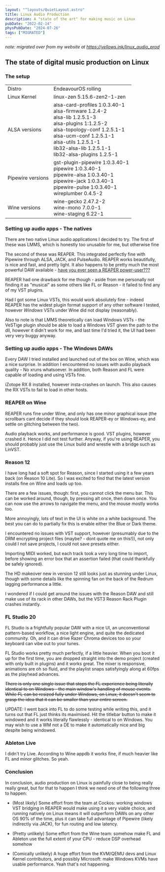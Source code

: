 ```yaml
---
layout: "^layouts/QuietLayout.astro"
title: Linux Audio Production
description: A "state of the art" for making music on Linux
pubDate: "2022-02-14"
physPubDate: "2024-07-26"
tags: ["MIGRATED"]
---
```


*note: migrated over from my website at https://yellows.ink/linux_audio_prod*

## The state of digital music production on Linux

### The setup

<table>
	<tbody>
		<tr>
			<td>Distro</td>
			<td>EndeavourOS rolling</td>
		</tr>
		<tr>
			<td>Linux Kernel</td>
			<td>linux-zen 5.15.6-zen2-1-zen</td>
		</tr>
		<tr>
			<td>ALSA versions</td>
			<td>
				alsa-card-profiles 1:0.3.40-1
				<br />
				alsa-firmware 1.2.4-2
				<br />
				alsa-lib 1.2.5.1-3
				<br />
				alsa-plugins 1:1.2.5-2
				<br />
				alsa-topology-conf 1.2.5.1-1
				<br />
				alsa-ucm-conf 1.2.5.1-1
				<br />
				alsa-utils 1.2.5.1-1
				<br />
				lib32-alsa-lib 1.2.5.1-1
				<br />
				lib32-alsa-plugins 1.2.5-1
			</td>
		</tr>
		<tr>
			<td>Pipewire versions</td>
			<td>
				gst-plugin-pipewire 1:0.3.40-1
				<br />
				pipewire 1:0.3.40-1
				<br />
				pipewire-alsa 1:0.3.40-1
				<br />
				pipewire-jack 1:0.3.40-1
				<br />
				pipewire-pulse 1:0.3.40-1
				<br />
				wireplumber 0.4.5-2
			</td>
		</tr>
		<tr>
			<td>Wine versions</td>
			<td>
				wine-gecko 2.47.2-2
				<br />
				wine-mono 7.0.0-1
				<br />
				wine-staging 6.22-1
			</td>
		</tr>
	</tbody>
</table>

### Setting up audio apps - The natives

There are two native Linux audio applications I decided to try. The first
of these was LMMS, which is honestly too unusable for me, but otherwise
fine

The second of these was REAPER. This integrated perfectly fine with
Pipewire through ALSA, JACK, and PulseAudio. REAPER works beautifully, is
nice and fast, and pretty light. It also happens to be pretty much the
most powerful DAW available - [have you ever seen a REAPER power-user???](https://www.youtube.com/watch?v=H-Gs-o39C5o)

REAPER had one drawback for me though - aside from me personally not
finding it as "musical" as some others like FL or Reason - it failed to
find any of my VST plugins.

Had I got some Linux VSTs, this would work absolutely fine - indeed REAPER
has the widest plugin format support of any other software I tested,
however _Windows_ VSTs under Wine did not display (reasonably).

Also to note is that LMMS theoretically can load Windows VSTs - the
VeSTige plugin should be able to load a Windows VST given the path to the
dll, however it didn't work for me, and last time I'd tried it, the UI had
been very very buggy anyway.

### Setting up audio apps - The Windows DAWs

Every DAW I tried installed and launched out of the box on Wine, which was
a nice surprise. In addition I encountered no issues with audio playback
quality - No xruns whatsoever. In addition, both Reason and FL were
capable of loading and using VSTs fine.

iZotope RX 8 installed, however insta-crashes on launch. This also causes
the RX VSTs to fail to load in other hosts.

### REAPER on Wine

REAPER runs fine under Wine, and only has one minor graphical issue (the
scrollbars cant decide if they should look REAPER-ey or Windows-ey, and
settle on glitching between the two).

Audio playback works, and performance is good. VST plugins, however
crashed it. Hence I did not test further. Anyway, if you're using REAPER,
you should probably just use the Linux build and wrestle with a bridge
such as LinVST.

### Reason 12

I have long had a soft spot for Reason, since I started using it a few
years back (on Reason 10 Lite). So I was excited to find that the latest
version installs fine on Wine and loads up too.

There are a few issues, though: first, you cannot click the menu bar. This
can be worked around, though, by pressing alt once, then down once. You
can now use the arrows to navigate the menu, and the mouse mostly works
too.

More annoyingly, lots of text in the UI is white on a white background.
The best you can do to partially fix this is enable either the Blue or
Dark theme.

I encountered no issues with VST support, however (presumably due to the
DRM encrypting project files (maybe? - dont quote me on this!)), not only
could I not save projects, I could not save presets either.

Importing MIDI worked, but each track took a very long time to import,
before showing an error box that an assertion failed (that could
thankfully be safely ignored).

The HD makeover new in version 12 still looks just as stunning under
Linux, though with some details like the spinning fan on the back of the
Redrum lagging performance a little.

I wondered if I could get around the issues with the Reason DAW and still
make use of its rack in other DAWs, but the VST3 Reason Rack Plugin
crashes instantly.

### FL Studio 20

FL Studio is a frightfully popular DAW with a nice UI, an unconventional
pattern-based workflow, a nice light engine, and quite the dedicated
community. Oh, and it can drive Razer Chroma devices too so your keyboard
can vibe out to your tunes.

FL Studio works pretty much perfectly, if a little heavier. When you boot
it up for the first time, you are dropped straight into the demo project
(created with only built in plugins) and it works great. The mixer is
responsive, animations are oh so fluid, and the playlist snaps
satisfyingly along at 60fps as the playhead advances.

~~There is only one single issue that stops the FL experience being
literally identical to on Windows - the main window's handling of mouse
events. While FL can be resized fully under Windows, on Linux, it doesn't
seem to grasp the idea that it can be smaller than your entire screen.~~

UPDATE: I went back into FL to do some testing while writing this, and it
turns out that FL just thinks its maximised. Hit the titlebar button to
make it windowed and it works literally flawlessly - identical to on
Windows. You may wish to use a WM not a DE to make it automatically nice
and big despite being windowed.

### Ableton Live

I didn't try Live. According to Wine appdb it works fine, if much heavier
like FL and minor glitches. So yeah.

### Conclusion

In conclusion, audio production on Linux is painfully close to being
really really great, but for that to happen I think we need one of the
following three to happen:

- (Most likely) Some effort from the team at Cockos: working windows VST
  bridging in REAPER would make using it a very viable choice, and running
  natively on Linux means it will outperform DAWs on any other OS 90% of
  the time, plus it can take full advantage of Pipewire (likely indirectly
  via JACK), for fun routing and low latency.

- (Pretty unlikely) Some effort from the Wine team: somehow make FL and
  Ableton use the full extent of your CPU - reduce DSP overhead somehow

- (Comically unlikely) A huge effort from the KVM/QEMU devs and Linux
  Kernel contributors, and possibly Microsoft: make Windows KVMs have
  usable performance. Yeah that's not happening.
